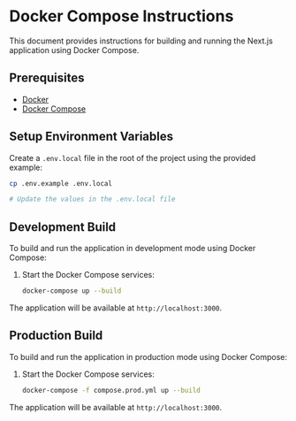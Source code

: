 # Docker Compose Instructions

This document provides instructions for building and running the Next.js application using Docker Compose.

## Prerequisites

- [Docker](https://www.docker.com/)
- [Docker Compose](https://docs.docker.com/compose/)

## Setup Environment Variables

Create a `.env.local` file in the root of the project using the provided example:

```sh
cp .env.example .env.local

# Update the values in the .env.local file
```

## Development Build

To build and run the application in development mode using Docker Compose:

1. Start the Docker Compose services:

   ```sh
   docker-compose up --build
   ```

The application will be available at `http://localhost:3000`.

## Production Build

To build and run the application in production mode using Docker Compose:

1. Start the Docker Compose services:

   ```sh
   docker-compose -f compose.prod.yml up --build
   ```

The application will be available at `http://localhost:3000`.
